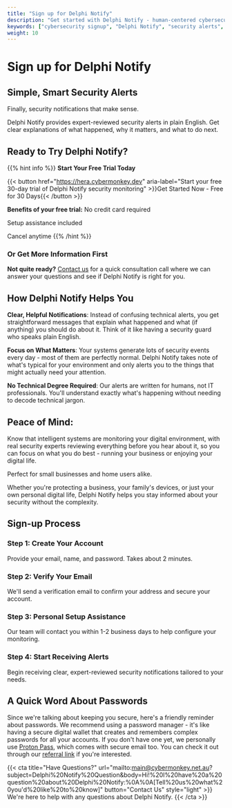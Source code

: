```yaml
---
title: "Sign up for Delphi Notify"
description: "Get started with Delphi Notify - human-centered cybersecurity alerts that make sense. Clear, helpful security notifications reviewed by real experts."
keywords: ["cybersecurity signup", "Delphi Notify", "security alerts", "cybersecurity monitoring"]
weight: 10
---
```


# Sign up for Delphi Notify

## Simple, Smart Security Alerts
Finally, security notifications that make sense.

Delphi Notify provides expert-reviewed security alerts in plain English. Get clear explanations of what happened, why it matters, and what to do next.

## Ready to Try Delphi Notify?

{{% hint info %}}
**Start Your Free Trial Today**

{{< button href="https://hera.cybermonkey.dev" aria-label="Start your free 30-day trial of Delphi Notify security monitoring" >}}Get Started Now - Free for 30 Days{{< /button >}}

**Benefits of your free trial:**
No credit card required

Setup assistance included

Cancel anytime
{{% /hint %}}

### Or Get More Information First
**Not quite ready?** [Contact us](mailto:main@cybermonkey.net.au?subject=Delphi%20Notify%20Information%20Request&body=Hi!%20I'd%20like%20to%20learn%20more%20about%20Delphi%20Notify.%20Please%20tell%20me%20about:%0A%0A-%20Pricing%20and%20plans%0A-%20How%20it%20works%20for%20my%20situation%0A-%20Implementation%20process%0A%0AMyself/My%20Business:%0A[Tell%20us%20a%20bit%20about%20what%20you're%20protecting]) for a quick consultation call where we can answer your questions and see if Delphi Notify is right for you.

## How Delphi Notify Helps You

**Clear, Helpful Notifications**: Instead of confusing technical alerts, you get straightforward messages that explain what happened and what (if anything) you should do about it. Think of it like having a security guard who speaks plain English.

**Focus on What Matters**: Your systems generate lots of security events every day - most of them are perfectly normal. Delphi Notify takes note of what's typical for your environment and only alerts you to the things that might actually need your attention.

**No Technical Degree Required**: Our alerts are written for humans, not IT professionals. You'll understand exactly what's happening without needing to decode technical jargon.

## Peace of Mind: 
Know that intelligent systems are monitoring your digital environment, with real security experts reviewing everything before you hear about it, so you can focus on what you do best - running your business or enjoying your digital life.

Perfect for small businesses and home users alike.

Whether you're protecting a business, your family's devices, or just your own personal digital life, Delphi Notify helps you stay informed about your security without the complexity.



## Sign-up Process

### Step 1: Create Your Account
Provide your email, name, and password. Takes about 2 minutes.

### Step 2: Verify Your Email
We'll send a verification email to confirm your address and secure your account.

### Step 3: Personal Setup Assistance
Our team will contact you within 1-2 business days to help configure your monitoring.

### Step 4: Start Receiving Alerts
Begin receiving clear, expert-reviewed security notifications tailored to your needs.

## A Quick Word About Passwords
Since we're talking about keeping you secure, here's a friendly reminder about passwords. We recommend using a password manager - it's like having a secure digital wallet that creates and remembers complex passwords for all your accounts.
If you don't have one yet, we personally use [Proton Pass](https://proton.me/pass), which comes with secure email too. You can check it out through our [referral link](https://pr.tn/ref/KF4YS3NCHZ4G) if you're interested.


{{< cta 
  title="Have Questions?" 
  url="mailto:main@cybermonkey.net.au?subject=Delphi%20Notify%20Question&body=Hi!%20I%20have%20a%20question%20about%20Delphi%20Notify:%0A%0A[Tell%20us%20what%20you'd%20like%20to%20know]" 
  button="Contact Us"
  style="light" >}}
We're here to help with any questions about Delphi Notify.
{{< /cta >}}